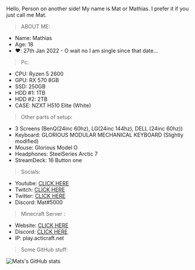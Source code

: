 Hello, Person on another side! 
My name is Mat or Mathias. I prefer it if you just call me Mat.

> ABOUT ME:
* Name: Mathias
* Age: 18
* ❤️: 27th Jan 2022 - O wait no I am single since that date... 
> Pc:
* CPU: Ryzen 5 2600
*   GPU: RX 570 8GB
*   SSD: 250GB
*   HDD #1: 1TB
*   HDD #2: 2TB
*   CASE: NZXT H510 Elite (White)

> Other parts of setup:
* 3 Screens (BenQ(24inc 60hz), LG(24inc 144hz), DELL (24inc 60hz))
*   Keyboard: GLORIOUS MODULAR MECHANICAL KEYBOARD (Slightly modified)
*   Mouse: Glorious Model O
*   Headphones: SteelSeries Arctic 7 
*   StreamDeck: 16 Button one

> Socials: 
*   Youtube: [CLICK HERE](https://www.youtube.com/c/MatLabsOfficial/videos)
*   Twitch:  [CLICK HERE](https://www.twitch.tv/matxlabs)
*   Twitter: [CLICK HERE](https://twitter.com/MatxLabs)
*   Discord: Mat#5000

> Minecraft Server :
*   Website: [CLICK HERE](https://acticraft.net/)
*   Discord: [CLICK HERE](https://discord.gg/acticraft)
*   IP: play.acticraft.net

> Some GitHub stuff:
  
![Mats's GitHub stats](https://github-readme-stats.vercel.app/api?username=MatxLabs&show_icons=true&theme=cobalt)


